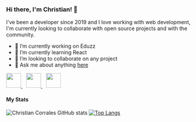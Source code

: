 ### Hi there, I'm Christian! 👋

I've been a developer since 2019 and I love working with web development, I'm currently looking to collaborate with open source projects and with the community.

- 🔭 I’m currently working on Eduzz
- 🌱 I’m currently learning React
- 👯 I’m looking to collaborate on any project
- 💬 Ask me about anything [here](https://github.com/ChrisCorrales/ChrisCorrales/issues)

<div class="container">
    <a href="https://codepen.io/ChrisCorrales">
    <img src="https://logosrated.net/wp-content/uploads/parser/Codepen-Logo-1.png" width="40">
    </a>
    <a style="margin-left: 10px" href="https://www.linkedin.com/in/corraleschristian/">
        <img src="https://cdn.icon-icons.com/icons2/2428/PNG/512/linkedin_black_logo_icon_147114.png" width="40">
    </a>
    <a style="margin-left: 10px" href="https://www.instagram.com/chriscorrales29/">
        <img src="https://cdn.icon-icons.com/icons2/2428/PNG/512/instagram_black_logo_icon_147122.png" width="40">
    </a>
</div>

#### My Stats

![Christian Corrales GitHub stats](https://github-readme-stats.vercel.app/api?username=chriscorrales&show_icons=true&theme=graywhite&line_height=25&hide_title=true) [![Top Langs](https://github-readme-stats.vercel.app/api/top-langs/?username=chriscorrales&theme=graywhite&hide=html)](https://github.com/chriscorrales/github-readme-stats)

<!--
**ChrisCorrales/ChrisCorrales** is a ✨ _special_ ✨ repository because its `README.md` (this file) appears on your GitHub profile.

Here are some ideas to get you started:

- 🔭 I’m currently working on ...
- 🌱 I’m currently learning ...
- 👯 I’m looking to collaborate on ...
- 🤔 I’m looking for help with ...
- 💬 Ask me about ...
- 📫 How to reach me: ...
- 😄 Pronouns: ...
- ⚡ Fun fact: ...
  -->
